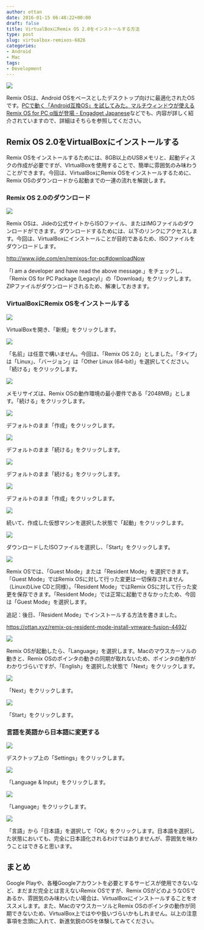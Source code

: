```yaml
---
author: ottan
date: 2016-01-15 06:48:22+00:00
draft: false
title: VirtualBoxにRemix OS 2.0をインストールする方法
type: post
slug: virtualbox-remixos-6826
categories:
- Android
- Mac
tags:
- Development
---
```


![](/uploads/2016/01/160115-56988e3fa8252-1.jpg)






Remix OSは、Android OSをベースとしたデスクトップ向けに最適化されたOSです。[PCで動く「Android互換OS」を試してみた。マルチウィンドウが使えるRemix OS for PC α版が登場 - Engadget Japanese](https://japanese.engadget.com/2016/01/13/pc-android-os-remix-os-for-pc/)などでも、内容が詳しく紹介されていますので、詳細はそちらを参照してください。





## Remix OS 2.0をVirtualBoxにインストールする





Remix OSをインストールするためには、8GB以上のUSBメモリと、起動ディスクの作成が必要ですが、VIrtualBoxを使用することで、簡単に雰囲気のみ味わうことができます。今回は、VirtualBoxにRemix OSをインストールするために、Remix OSのダウンロードから起動までの一連の流れを解説します。





### Remix OS 2.0のダウンロード





![](/uploads/2016/01/160115-56988e4122d94-1.png)






Remix OSは、Jideの公式サイトからISOファイル、またはIMGファイルのダウンロードができます。ダウンロードするためには、以下のリンクにアクセスします。今回は、VirtualBoxにインストールことが目的であるため、ISOファイルをダウンロードします。



http://www.jide.com/en/remixos-for-pc#downloadNow



「I am a developer and have read the above message.」をチェックし、「Remix OS for PC Package (Legacy)」の「Download」をクリックします。ZIPファイルがダウンロードされるため、解凍しておきます。





### VirtualBoxにRemix OSをインストールする





![](/uploads/2016/01/160115-56988e5045133-1.png)






VirtualBoxを開き、「新規」をクリックします。





![](/uploads/2016/01/160115-56988e5828c77-1.png)






「名前」は任意で構いません。今回は、「Remix OS 2.0」としました。「タイプ」は「Linux」、「バージョン」は「Other Linux (64-bit)」を選択してください。「続ける」をクリックします。





![](/uploads/2016/01/160115-56988e6105a69-1.png)






メモリサイズは、Remix OSの動作環境の最小要件である「2048MB」とします。「続ける」をクリックします。





![](/uploads/2016/01/160115-56988e6a52574-1.png)






デフォルトのまま「作成」をクリックします。





![](/uploads/2016/01/160115-56988e73427f7-1.png)






デフォルトのまま「続ける」をクリックします。





![](/uploads/2016/01/160115-56988e7c593b4-1.png)






デフォルトのまま「続ける」をクリックします。





![](/uploads/2016/01/160115-56988e859a72a-1.png)






デフォルトのまま「作成」をクリックします。





![](/uploads/2016/01/160115-56988e8edf523-1.png)






続いて、作成した仮想マシンを選択した状態で「起動」をクリックします。





![](/uploads/2016/01/160115-56988e969232b-1.png)






ダウンロードしたISOファイルを選択し、「Start」をクリックします。





![](/uploads/2016/01/160115-56988e98c3084-1.png)






Remix OSでは、「Guest Mode」または「Resident Mode」を選択できます。「Guest Mode」ではRemix OSに対して行った変更は一切保存されません（LinuxのLive CDと同様）。「Resident Mode」ではRemix OSに対して行った変更を保存できます。「Resident Mode」では正常に起動できなかったため、今回は「Guest Mode」を選択します。





追記：後日、「Resident Mode」でインストールする方法を書きました。



https://ottan.xyz/remix-os-resident-mode-install-vmware-fusion-4492/



![](/uploads/2016/01/160115-56988e9c4aae5-1.png)






Remix OSが起動したら、「Language」を選択します。Macのマウスカーソルの動きと、Remix OSのポインタの動きの同期が取れないため、ポインタの動作がわかりづらいですが、「English」を選択した状態で「Next」をクリックします。





![](/uploads/2016/01/160115-56988eae138f6-1.png)






「Next」をクリックします。





![](/uploads/2016/01/160115-56988ebebf000-1.png)






「Start」をクリックします。





### 言語を英語から日本語に変更する





![](/uploads/2016/01/160115-56988ed1d2d5b-1.png)






デスクトップ上の「Settings」をクリックします。





![](/uploads/2016/01/160115-56988ee6ef76a-1.png)






「Language & Input」をクリックします。





![](/uploads/2016/01/160115-56988ef66b6e8-1.png)






「Language」をクリックします。





![](/uploads/2016/01/160115-56988f06538e9.png)






「言語」から「日本語」を選択して「OK」をクリックします。日本語を選択した状態においても、完全に日本語化されるわけではありませんが、雰囲気を味わうことはできると思います。





## まとめ





Google Playや、各種Googleアカウントを必要とするサービスが使用できないなど、まだまだ完全とは言えないRemix OSですが、Remix OSがどのようなOSであるか、雰囲気のみ味わいたい場合は、VirtualBoxにインストールすることをオススメします。また、MacのマウスカーソルとRemix OSのポインタの動作が同期できないため、VirtualBox上ではやや扱いづらいかもしれません。以上の注意事項を念頭に入れて、新進気鋭のOSを体験してみてください。
